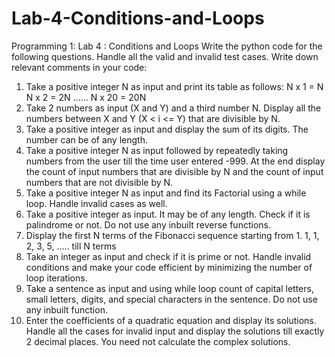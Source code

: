 # Lab-4-Conditions-and-Loops
Programming 1: Lab 4 : Conditions and Loops
Write the python code for the following questions. Handle all the valid and invalid test cases. Write
down relevant comments in your code:
1. Take a positive integer N as input and print its table as follows:
N x 1 = N
N x 2 = 2N
......
N x 20 = 20N
2. Take 2 numbers as input (X and Y) and a third number N. Display all the numbers between X and
Y (X < i <= Y) that are divisible by N.
3. Take a positive integer as input and display the sum of its digits. The number can be of any
length.
4. Take a positive integer N as input followed by repeatedly taking numbers from the user till the
time user entered -999. At the end display the count of input numbers that are divisible by N
and the count of input numbers that are not divisible by N.
5. Take a positive integer N as input and find its Factorial using a while loop. Handle invalid cases as
well.
6. Take a positive integer as input. It may be of any length. Check if it is palindrome or not. Do not
use any inbuilt reverse functions.
7. Display the first N terms of the Fibonacci sequence starting from 1.
1, 1, 2, 3, 5, ..... till N terms
8. Take an integer as input and check if it is prime or not. Handle invalid conditions and make your
code efficient by minimizing the number of loop iterations.
9. Take a sentence as input and using while loop count of capital letters, small letters, digits, and
special characters in the sentence. Do not use any inbuilt function.
10. Enter the coefficients of a quadratic equation and display its solutions. Handle all the cases for
invalid input and display the solutions till exactly 2 decimal places. You need not calculate the
complex solutions.
